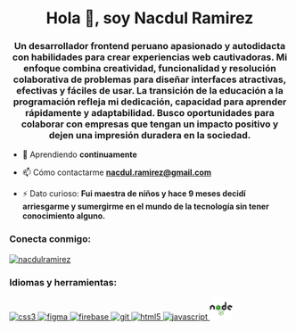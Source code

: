 <h1 align="center">Hola 👋, soy Nacdul Ramirez</h1>
<h3 align="center">Un desarrollador frontend peruano apasionado y autodidacta con habilidades para crear experiencias web cautivadoras. Mi enfoque combina creatividad, funcionalidad y resolución colaborativa de problemas para diseñar interfaces atractivas, efectivas y fáciles de usar. La transición de la educación a la programación refleja mi dedicación, capacidad para aprender rápidamente y adaptabilidad. Busco oportunidades para colaborar con empresas que tengan un impacto positivo y dejen una impresión duradera en la sociedad.</h3>

- 🌱 Aprendiendo **continuamente**

- 📫 Cómo contactarme **nacdul.ramirez@gmail.com**

- ⚡ Dato curioso: **Fui maestra de niños y hace 9 meses decidí arriesgarme y sumergirme en el mundo de la tecnología sin tener conocimiento alguno.**

<h3 align="left">Conecta conmigo:</h3>
<p align="izquierda">
<a href="https://linkedin.com/in/nacdulramirez" target="blank"><img align="center" src="https://raw.githubusercontent.com/rahuldkjain /github-profile-readme-generator/master/src/images/icons/Social/linked-in-alt.svg" alt="nacdulramirez" height="30" width="40" /></a>
</ p>

<h3 align="left">Idiomas y herramientas:</h3>
<p align="left"> <a href="https://www.w3schools.com/css/" target="_blank" rel="noreferrer"> <img src="https://raw.githubusercontent. com/devicons/devicon/master/icons/css3/css3-original-wordmark.svg" alt="css3" width="40" height="40"/> </a> <a href="https:// www.figma.com/" target="_blank" rel="noreferrer"> <img src="https://www.vectorlogo.zone/logos/figma/figma-icon.svg" alt="figma" width= "40" height="40"/> </a> <a href="https://firebase.google.com/" target="_blank" rel="noreferrer"> <img src="https:// www.vectorlogo.zone/logos/firebase/firebase-icon.svg" alt="firebase" width="40" height="40"/> </a> <a href="https://git-scm. com/" target="_blank" rel="noreferrer"> <img src="https://www.vectorlogo.zone/logos/git-scm/git-scm-icon.svg" alt="git" width= "40" altura="40"/> </a> <a href="https://www.w3.org/html/" target="_blank" rel="noreferrer"> <img src="https: //raw.githubusercontent.com/devicons/devicon/master/icons/html5/html5-original-wordmark.svg" alt="html5" width="40" height="40"/> </a> <a href ="https://developer.mozilla.org/en-US/docs/Web/JavaScript" target="_blank" rel="noreferrer"> <img src="https://raw.githubusercontent.com/devicons/ devicon/master/icons/javascript/javascript-original.svg" alt="javascript" width="40" height="40"/> </a> <a href="https://nodejs.org" target= "_blank" rel="noreferrer"> <img src="https://raw.githubusercontent.com/devicons/devicon/master/icons/nodejs/nodejs-original-wordmark.svg" alt="nodejs" width=" 40" altura="40"/> </a> </p>
